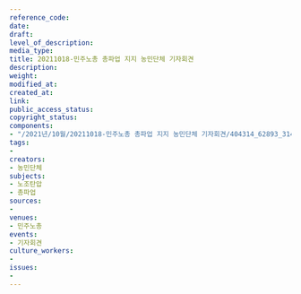 ```yaml
---
reference_code: 
date: 
draft: 
level_of_description: 
media_type: 
title: 20211018-민주노총 총파업 지지 농민단체 기자회견
description: 
weight: 
modified_at: 
created_at: 
link: 
public_access_status: 
copyright_status: 
components:
- "/2021년/10월/20211018-민주노총 총파업 지지 농민단체 기자회견/404314_62893_3142.jpg"
tags:
- 
creators:
- 농민단체
subjects:
- 노조탄압
- 총파업
sources:
- 
venues:
- 민주노총
events:
- 기자회견
culture_workers:
- 
issues:
- 
---
```

